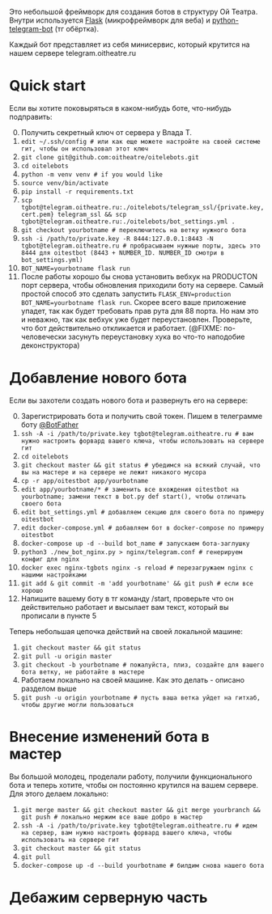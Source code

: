 Это небольшой фреймворк для создания ботов в структуру Ой Театра.
Внутри используется [Flask](https://flask.palletsprojects.com/) (микрофреймворк для веба) и [python-telegram-bot](https://github.com/python-telegram-bot/python-telegram-bot) (тг обёртка).

Каждый бот представляет из себя минисервис, который крутится на нашем сервере telegram.oitheatre.ru

# Quick start

Если вы хотите поковыряться в каком-нибудь боте, что-нибудь подправить:

0. Получить секретный ключ от сервера у Влада Т.
1. `edit ~/.ssh/config # или как еще можете настройте на своей системе гит, чтобы он использовал этот ключ`
2. `git clone git@github.com:oitheatre/oitelebots.git`
3. `cd oitelebots`
5. `python -m venv venv # if you would like`
6. `source venv/bin/activate`
7. `pip install -r requirements.txt`
8. `scp tgbot@telegram.oitheatre.ru:./oitelebots/telegram_ssl/{private.key,cert.pem} telegram_ssl && scp tgbot@telegram.oitheatre.ru:./oitelebots/bot_settings.yml .`
8. `git checkout yourbotname # переключитесь на ветку нужного бота`
8. `ssh -i /path/to/private.key -R 8444:127.0.0.1:8443 -N tgbot@telegram.oitheatre.ru # пробрасываем нужные порты, здесь это 8444 для oitestbot (8443 + NUMBER_ID. NUMBER_ID смотри в bot_settings.yml)`
9. `BOT_NAME=yourbotname flask run`
10. После работы хорошо бы снова установить вебхук на PRODUCTON порт сервера, чтобы обновления приходили боту на сервере. Самый простой способ это сделать запустить `FLASK_ENV=production BOT_NAME=yourbotname flask run`. Скорее всего ваше приложение упадет, так как будет требовать прав рута для 88 порта. Но нам это и неважно, так как вебхук уже будет переустановлен. Проверьте, что бот действительно откликается и работает. (@FIXME: по-человечески засунуть переустановку хука во что-то наподобие деконструктора)


# Добавление нового бота

Если вы захотели создать нового бота и развернуть его на сервере:

0. Зарегистрировать бота и получить свой токен. Пишем в телеграмме боту [@BotFather](https://t.me/botfather)
1. `ssh -A -i /path/to/private.key tgbot@telegram.oitheatre.ru # вам нужно настроить форвард вашего ключа, чтобы использовать на сервере гит`
2. `cd oitelebots`
3. `git checkout master && git status # убедимся на всякий случай, что вы на мастере и на сервере не лежит никакого мусора`
4. `cp -r app/oitestbot app/yourbotname`
5. `edit app/yourbotname/* # заменить все вхождения oitestbot на yourbotname; замени текст в bot.py def start(), чтобы отличать своего бота`
6. `edit bot_settings.yml # добавляем секцию для своего бота по примеру oitestbot`
7. `edit docker-compose.yml # добавляем бот в docker-compose по примеру oitestbot`
8. `docker-compose up -d --build bot_name # запускаем бота-заглушку`
9. `python3 ./new_bot_nginx.py > nginx/telegram.conf # генерируем конфиг для nginx`
10. `docker exec nginx-tgbots nginx -s reload # перезагружаем nginx с нашими настройками`
11. `git add & git commit -m 'add yourbotname' && git push # если все хорошо`
12. Напишите вашему боту в тг команду /start, проверьте что он действительно работает и высылает вам текст, который вы прописали в пункте 5

Теперь небольшая цепочка действий на своей локальной машине:
1. `git checkout master && git status`
2. `git pull -u origin master`
3. `git checkout -b yourbotname # пожалуйста, плиз, создайте для вашего бота ветку, не работайте в мастере`
4. Работаем локально на своей машине. Как это делать - описано разделом выше
5. `git push -u origin yourbotname # пусть ваша ветка уйдет на гитхаб, чтобы другие могли пользоваться`

# Внесение изменений бота в мастер

Вы большой молодец, проделали работу, получили функционального бота и теперь хотите, чтобы он постоянно крутился на вашем сервере. Для этого делаем локально:
1. `git merge master && git checkout master && git merge yourbranch && git push # локально мержим все ваше добро в мастер`
2. `ssh -A -i /path/to/private.key tgbot@telegram.oitheatre.ru # идем на сервер, вам нужно настроить форвард вашего ключа, чтобы использовать на сервере гит`
3. `git checkout master && git status`
4. `git pull`
5. `docker-compose up -d --build yourbotname # билдим снова нашего бота`

# Дебажим серверную часть

